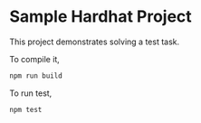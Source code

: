 # Sample Hardhat Project

This project demonstrates solving a test task.

To compile it,
```sh
npm run build
```

To run test,
```sh
npm test
```
